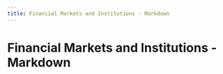 ```yaml
---
title: Financial Markets and Institutions - Markdown
---
```


# Financial Markets and Institutions - Markdown
